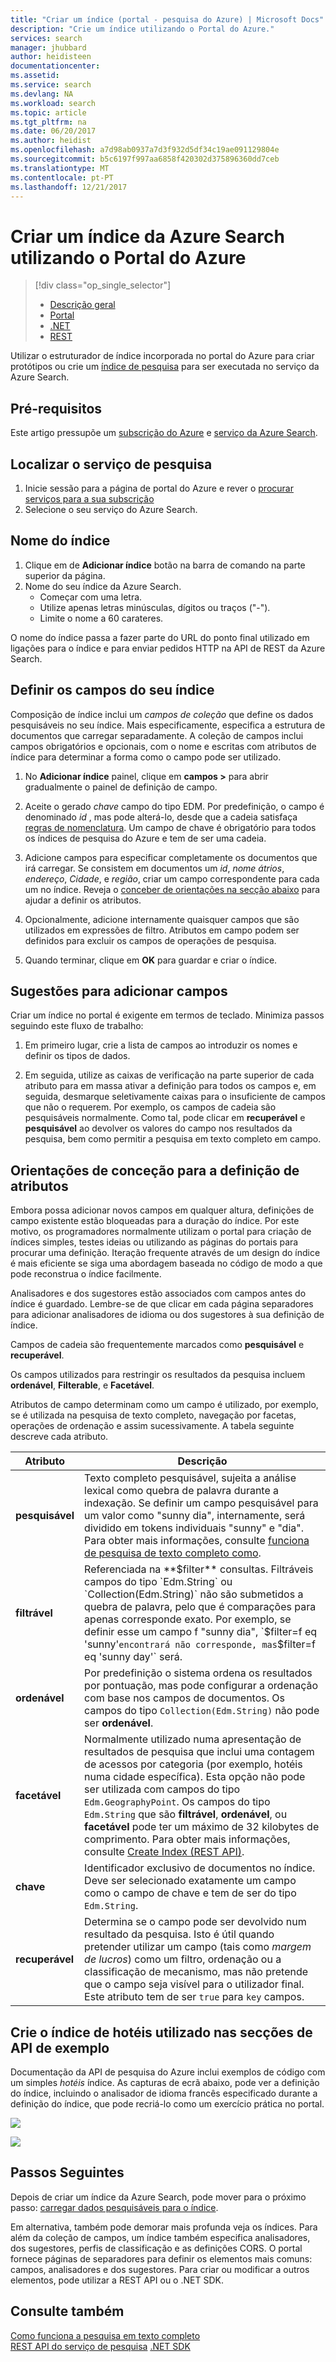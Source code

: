 ```yaml
---
title: "Criar um índice (portal - pesquisa do Azure) | Microsoft Docs"
description: "Crie um índice utilizando o Portal do Azure."
services: search
manager: jhubbard
author: heidisteen
documentationcenter: 
ms.assetid: 
ms.service: search
ms.devlang: NA
ms.workload: search
ms.topic: article
ms.tgt_pltfrm: na
ms.date: 06/20/2017
ms.author: heidist
ms.openlocfilehash: a7d98ab0937a7d3f932d5df34c19ae091129804e
ms.sourcegitcommit: b5c6197f997aa6858f420302d375896360dd7ceb
ms.translationtype: MT
ms.contentlocale: pt-PT
ms.lasthandoff: 12/21/2017
---
```

# <a name="create-an-azure-search-index-using-the-azure-portal"></a>Criar um índice da Azure Search utilizando o Portal do Azure
> [!div class="op_single_selector"]
> * [Descrição geral](search-what-is-an-index.md)
> * [Portal](search-create-index-portal.md)
> * [.NET](search-create-index-dotnet.md)
> * [REST](search-create-index-rest-api.md)
> 
> 

Utilizar o estruturador de índice incorporada no portal do Azure para criar protótipos ou crie um [índice de pesquisa](search-what-is-an-index.md) para ser executada no serviço da Azure Search. 

## <a name="prerequisites"></a>Pré-requisitos

Este artigo pressupõe um [subscrição do Azure](https://azure.microsoft.com/pricing/free-trial/?WT.mc_id=A261C142F) e [serviço da Azure Search](search-create-service-portal.md).  

## <a name="find-your-search-service"></a>Localizar o serviço de pesquisa
1. Inicie sessão para a página de portal do Azure e rever o [procurar serviços para a sua subscrição](https://portal.azure.com/#blade/HubsExtension/BrowseResourceBlade/resourceType/Microsoft.Search%2FsearchServices)
2. Selecione o seu serviço do Azure Search.

## <a name="name-the-index"></a>Nome do índice

1. Clique em de **Adicionar índice** botão na barra de comando na parte superior da página.
2. Nome do seu índice da Azure Search. 
   * Começar com uma letra.
   * Utilize apenas letras minúsculas, dígitos ou traços ("-").
   * Limite o nome a 60 carateres.

  O nome do índice passa a fazer parte do URL do ponto final utilizado em ligações para o índice e para enviar pedidos HTTP na API de REST da Azure Search.

## <a name="define-the-fields-of-your-index"></a>Definir os campos do seu índice

Composição de índice inclui um *campos de coleção* que define os dados pesquisáveis no seu índice. Mais especificamente, especifica a estrutura de documentos que carregar separadamente. A coleção de campos inclui campos obrigatórios e opcionais, com o nome e escritas com atributos de índice para determinar a forma como o campo pode ser utilizado.

1. No **Adicionar índice** painel, clique em **campos >** para abrir gradualmente o painel de definição de campo. 

2. Aceite o gerado *chave* campo do tipo EDM. Por predefinição, o campo é denominado *id* , mas pode alterá-lo, desde que a cadeia satisfaça [regras de nomenclatura](https://docs.microsoft.com/rest/api/searchservice/Naming-rules). Um campo de chave é obrigatório para todos os índices de pesquisa do Azure e tem de ser uma cadeia.

3. Adicione campos para especificar completamente os documentos que irá carregar. Se consistem em documentos um *id*, *nome átrios*, *endereço*, *Cidade*, e *região*, criar um campo correspondente para cada um no índice. Reveja o [conceber de orientações na secção abaixo](#design) para ajudar a definir os atributos.

4. Opcionalmente, adicione internamente quaisquer campos que são utilizados em expressões de filtro. Atributos em campo podem ser definidos para excluir os campos de operações de pesquisa.

5. Quando terminar, clique em **OK** para guardar e criar o índice.

## <a name="tips-for-adding-fields"></a>Sugestões para adicionar campos

Criar um índice no portal é exigente em termos de teclado. Minimiza passos seguindo este fluxo de trabalho:

1. Em primeiro lugar, crie a lista de campos ao introduzir os nomes e definir os tipos de dados.

2. Em seguida, utilize as caixas de verificação na parte superior de cada atributo para em massa ativar a definição para todos os campos e, em seguida, desmarque seletivamente caixas para o insuficiente de campos que não o requerem. Por exemplo, os campos de cadeia são pesquisáveis normalmente. Como tal, pode clicar em **recuperável** e **pesquisável** ao devolver os valores do campo nos resultados da pesquisa, bem como permitir a pesquisa em texto completo em campo. 

<a name="design"></a>
## <a name="design-guidance-for-setting-attributes"></a>Orientações de conceção para a definição de atributos

Embora possa adicionar novos campos em qualquer altura, definições de campo existente estão bloqueadas para a duração do índice. Por este motivo, os programadores normalmente utilizam o portal para criação de índices simples, testes ideias ou utilizando as páginas do portais para procurar uma definição. Iteração frequente através de um design do índice é mais eficiente se siga uma abordagem baseada no código de modo a que pode reconstrua o índice facilmente.

Analisadores e dos sugestores estão associados com campos antes do índice é guardado. Lembre-se de que clicar em cada página separadores para adicionar analisadores de idioma ou dos sugestores à sua definição de índice.

Campos de cadeia são frequentemente marcados como **pesquisável** e **recuperável**.

Os campos utilizados para restringir os resultados da pesquisa incluem **ordenável**, **Filterable**, e **Facetável**.

Atributos de campo determinam como um campo é utilizado, por exemplo, se é utilizada na pesquisa de texto completo, navegação por facetas, operações de ordenação e assim sucessivamente. A tabela seguinte descreve cada atributo.

|Atributo|Descrição|  
|---------------|-----------------|  
|**pesquisável**|Texto completo pesquisável, sujeita a análise lexical como quebra de palavra durante a indexação. Se definir um campo pesquisável para um valor como "sunny dia", internamente, será dividido em tokens individuais "sunny" e "dia". Para obter mais informações, consulte [funciona de pesquisa de texto completo como](search-lucene-query-architecture.md).|  
|**filtrável**|Referenciada na **$filter** consultas. Filtráveis campos do tipo `Edm.String` ou `Collection(Edm.String)` não são submetidos a quebra de palavra, pelo que é comparações para apenas corresponde exato. Por exemplo, se definir esse um campo f "sunny dia", `$filter=f eq 'sunny'` encontrará não corresponde, mas `$filter=f eq 'sunny day'` será. |  
|**ordenável**|Por predefinição o sistema ordena os resultados por pontuação, mas pode configurar a ordenação com base nos campos de documentos. Os campos do tipo `Collection(Edm.String)` não pode ser **ordenável**. |  
|**facetável**|Normalmente utilizado numa apresentação de resultados de pesquisa que inclui uma contagem de acessos por categoria (por exemplo, hotéis numa cidade específica). Esta opção não pode ser utilizada com campos do tipo `Edm.GeographyPoint`. Os campos do tipo `Edm.String` que são **filtrável**, **ordenável**, ou **facetável** pode ter um máximo de 32 kilobytes de comprimento. Para obter mais informações, consulte [Create Index (REST API)](https://docs.microsoft.com/rest/api/searchservice/create-index).|  
|**chave**|Identificador exclusivo de documentos no índice. Deve ser selecionado exatamente um campo como o campo de chave e tem de ser do tipo `Edm.String`.|  
|**recuperável**|Determina se o campo pode ser devolvido num resultado da pesquisa. Isto é útil quando pretender utilizar um campo (tais como *margem de lucros*) como um filtro, ordenação ou a classificação de mecanismo, mas não pretende que o campo seja visível para o utilizador final. Este atributo tem de ser `true` para `key` campos.|  

## <a name="create-the-hotels-index-used-in-example-api-sections"></a>Crie o índice de hotéis utilizado nas secções de API de exemplo

Documentação da API de pesquisa do Azure inclui exemplos de código com um simples *hotéis* índice. As capturas de ecrã abaixo, pode ver a definição do índice, incluindo o analisador de idioma francês especificado durante a definição do índice, que pode recriá-lo como um exercício prática no portal.

![](./media/search-create-index-portal/field-definitions.png)

![](./media/search-create-index-portal/set-analyzer.png)

## <a name="next-steps"></a>Passos Seguintes

Depois de criar um índice da Azure Search, pode mover para o próximo passo: [carregar dados pesquisáveis para o índice](search-what-is-data-import.md).

Em alternativa, também pode demorar mais profunda veja os índices. Para além da coleção de campos, um índice também especifica analisadores, dos sugestores, perfis de classificação e as definições CORS. O portal fornece páginas de separadores para definir os elementos mais comuns: campos, analisadores e dos sugestores. Para criar ou modificar a outros elementos, pode utilizar a REST API ou o .NET SDK.

## <a name="see-also"></a>Consulte também

 [Como funciona a pesquisa em texto completo](search-lucene-query-architecture.md)  
 [REST API do serviço de pesquisa](https://docs.microsoft.com/rest/api/searchservice/) [.NET SDK](https://docs.microsoft.com/dotnet/api/overview/azure/search?view=azure-dotnet)

